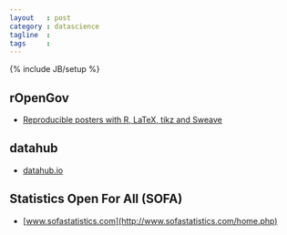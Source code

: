 ```yaml
---
layout   : post
category : datascience
tagline  : 
tags     : 
---
```

{% include JB/setup %}

## rOpenGov

- [Reproducible posters with R, LaTeX, tikz and Sweave](http://ropengov.github.io/r/poster/latex/sweave/tikz/2015/06/07/ICCSS/)

## datahub

- [datahub.io](http://datahub.io/dataset?q=national+accounts)

## Statistics Open For All (SOFA)

- [www.sofastatistics.com](http://www.sofastatistics.com/home.php)
